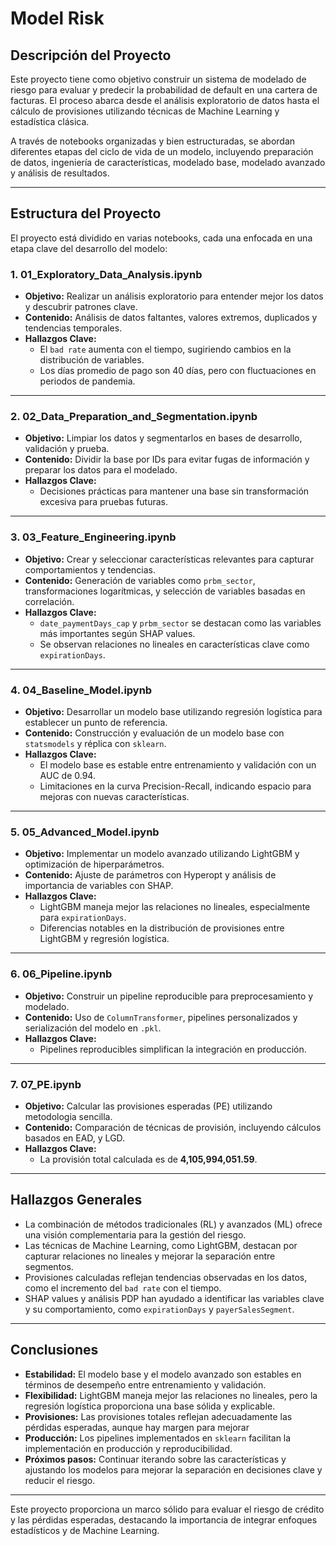 # Model Risk

## Descripción del Proyecto
Este proyecto tiene como objetivo construir un sistema de modelado de riesgo para evaluar y predecir la probabilidad de default en una cartera de facturas. El proceso abarca desde el análisis exploratorio de datos hasta el cálculo de provisiones utilizando técnicas de Machine Learning y estadística clásica. 

A través de notebooks organizadas y bien estructuradas, se abordan diferentes etapas del ciclo de vida de un modelo, incluyendo preparación de datos, ingeniería de características, modelado base, modelado avanzado y análisis de resultados.

---

## Estructura del Proyecto

El proyecto está dividido en varias notebooks, cada una enfocada en una etapa clave del desarrollo del modelo:

### 1. **01_Exploratory_Data_Analysis.ipynb**
   - **Objetivo:** Realizar un análisis exploratorio para entender mejor los datos y descubrir patrones clave.
   - **Contenido:** Análisis de datos faltantes, valores extremos, duplicados y tendencias temporales.
   - **Hallazgos Clave:** 
     - El `bad rate` aumenta con el tiempo, sugiriendo cambios en la distribución de variables.
     - Los días promedio de pago son 40 días, pero con fluctuaciones en periodos de pandemia.

---

### 2. **02_Data_Preparation_and_Segmentation.ipynb**
   - **Objetivo:** Limpiar los datos y segmentarlos en bases de desarrollo, validación y prueba.
   - **Contenido:** Dividir la base por IDs para evitar fugas de información y preparar los datos para el modelado.
   - **Hallazgos Clave:**
     - Decisiones prácticas para mantener una base sin transformación excesiva para pruebas futuras.

---

### 3. **03_Feature_Engineering.ipynb**
   - **Objetivo:** Crear y seleccionar características relevantes para capturar comportamientos y tendencias.
   - **Contenido:** Generación de variables como `prbm_sector`, transformaciones logarítmicas, y selección de variables basadas en correlación.
   - **Hallazgos Clave:**
     - `date_paymentDays_cap` y `prbm_sector` se destacan como las variables más importantes según SHAP values.
     - Se observan relaciones no lineales en características clave como `expirationDays`.

---

### 4. **04_Baseline_Model.ipynb**
   - **Objetivo:** Desarrollar un modelo base utilizando regresión logística para establecer un punto de referencia.
   - **Contenido:** Construcción y evaluación de un modelo base con `statsmodels` y réplica con `sklearn`.
   - **Hallazgos Clave:**
     - El modelo base es estable entre entrenamiento y validación con un AUC de 0.94.
     - Limitaciones en la curva Precision-Recall, indicando espacio para mejoras con nuevas características.

---

### 5. **05_Advanced_Model.ipynb**
   - **Objetivo:** Implementar un modelo avanzado utilizando LightGBM y optimización de hiperparámetros.
   - **Contenido:** Ajuste de parámetros con Hyperopt y análisis de importancia de variables con SHAP.
   - **Hallazgos Clave:**
     - LightGBM maneja mejor las relaciones no lineales, especialmente para `expirationDays`.
     - Diferencias notables en la distribución de provisiones entre LightGBM y regresión logística.

---

### 6. **06_Pipeline.ipynb**
   - **Objetivo:** Construir un pipeline reproducible para preprocesamiento y modelado.
   - **Contenido:** Uso de `ColumnTransformer`, pipelines personalizados y serialización del modelo en `.pkl`.
   - **Hallazgos Clave:**
     - Pipelines reproducibles simplifican la integración en producción.


---

### 7. **07_PE.ipynb**
   - **Objetivo:** Calcular las provisiones esperadas (PE) utilizando metodologia sencilla.
   - **Contenido:** Comparación de técnicas de provisión, incluyendo cálculos basados en EAD, y LGD.
   - **Hallazgos Clave:**
     - La provisión total calculada es de **4,105,994,051.59**.


---

## Hallazgos Generales
- La combinación de métodos tradicionales (RL) y avanzados (ML) ofrece una visión complementaria para la gestión del riesgo.
- Las técnicas de Machine Learning, como LightGBM, destacan por capturar relaciones no lineales y mejorar la separación entre segmentos.
- Provisiones calculadas reflejan tendencias observadas en los datos, como el incremento del `bad rate` con el tiempo.
- SHAP values y análisis PDP han ayudado a identificar las variables clave y su comportamiento, como `expirationDays` y `payerSalesSegment`.

---

## Conclusiones
- **Estabilidad:** El modelo base y el modelo avanzado son estables en términos de desempeño entre entrenamiento y validación.
- **Flexibilidad:** LightGBM maneja mejor las relaciones no lineales, pero la regresión logística proporciona una base sólida y explicable.
- **Provisiones:** Las provisiones totales reflejan adecuadamente las pérdidas esperadas, aunque hay margen para mejorar 
- **Producción:** Los pipelines implementados en `sklearn` facilitan la implementación en producción y reproducibilidad.
- **Próximos pasos:** Continuar iterando sobre las características y ajustando los modelos para mejorar la separación en decisiones clave y reducir el riesgo.

---

Este proyecto proporciona un marco sólido para evaluar el riesgo de crédito y las pérdidas esperadas, destacando la importancia de integrar enfoques estadísticos y de Machine Learning.
